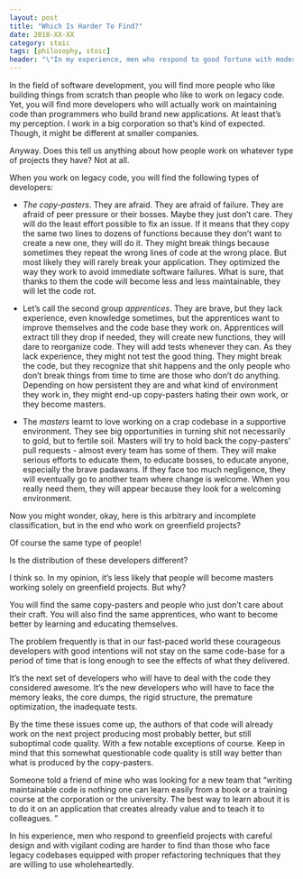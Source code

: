 ```yaml
---
layout: post
title: "Which Is Harder To Find?"
date: 2018-XX-XX
category: stoic
tags: [philosophy, stoic]
header: "\"In my experience, men who respond to good fortune with modesty are harder to find than those who face adversity with courage.\" - said Cyrus the king of Persia."
---
```

In the field of software development, you will find more people who like building things from scratch than people who like to work on legacy code. Yet, you will find more developers who will actually work on maintaining code than programmers who build brand new applications. At least that’s my perception. I work in a big corporation so that’s kind of expected. Though, it might be different at smaller companies.

Anyway. Does this tell us anything about how people work on whatever type of projects they have? Not at all.

When you work on legacy code, you will find the following types of developers:

* _The copy-pasters_. They are afraid. They are afraid of failure. They are afraid of peer pressure or their bosses. Maybe they just don’t care. They will do the least effort possible to fix an issue. If it means that they copy the same two lines to dozens of functions because they don’t want to create a new one, they will do it. They might break things because sometimes they repeat the wrong lines of code at the wrong place. But most likely they will rarely break your application. They optimized the way they work to avoid immediate software failures. What is sure, that thanks to them the code will become less and less maintainable, they will let the code rot.

* Let’s call the second group _apprentices_. They are brave, but they lack experience, even knowledge sometimes, but the apprentices want to improve themselves and the code base they work on. Apprentices will extract till they drop if needed, they will create new functions, they will dare to reorganize code. They will add tests whenever they can. As they lack experience, they might not test the good thing. They might break the code, but they recognize that shit happens and the only people who don’t break things from time to time are those who don’t do anything. Depending on how persistent they are and what kind of environment they work in, they might end-up copy-pasters hating their own work, or they become masters.

* The _masters_ learnt to love working on a crap codebase in a supportive environment. They see big opportunities in turning shit not necessarily to gold, but to fertile soil. Masters will try to hold back the copy-pasters’ pull requests - almost every team has some of them. They will make serious efforts to educate them, to educate bosses, to educate anyone, especially the brave padawans. If they face too much negligence, they will eventually go to another team where change is welcome. When you really need them, they will appear because they look for a welcoming environment.

Now you might wonder, okay, here is this arbitrary and incomplete classification, but in the end who work on greenfield projects?

Of course the same type of people! 

Is the distribution of these developers different? 

I think so. In my opinion, it’s less likely that people will become masters working solely on greenfield projects. But why?

You will find the same copy-pasters and people who just don’t care about their craft. You will also find the same apprentices, who want to become better by learning and educating themselves.

The problem frequently is that in our fast-paced world these courageous developers with good intentions will not stay on the same code-base for a period of time that is long enough to see the effects of what they delivered.

It’s the next set of developers who will have to deal with the code they considered awesome. It’s the new developers who will have to face the memory leaks, the core dumps, the rigid structure, the premature optimization, the inadequate tests.

By the time these issues come up, the authors of that code will already work on the next project producing most probably better, but still suboptimal code quality. With a few notable exceptions of course. Keep in mind that this somewhat questionable code quality is still way better than what is produced by the copy-pasters.

Someone told a friend of mine who was looking for a new team that “writing maintainable code is nothing one can learn easily from a book or a training course at the corporation or the university. The best way to learn about it is to do it on an application that creates already value and to teach it to colleagues. ”

In his experience, men who respond to greenfield projects with careful design and with vigilant coding are harder to find than those who face legacy codebases equipped with proper refactoring techniques that they are willing to use wholeheartedly.
